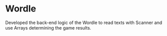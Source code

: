 # Wordle

 Developed the back-end logic of the Wordle to read texts with Scanner and use Arrays determining the game results.

